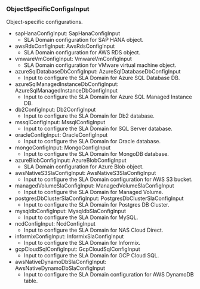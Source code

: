 ### ObjectSpecificConfigsInput
Object-specific configurations.

- sapHanaConfigInput: SapHanaConfigInput
  - SLA Domain configuration for SAP HANA object.
- awsRdsConfigInput: AwsRdsConfigInput
  - SLA Domain configuration for AWS RDS object.
- vmwareVmConfigInput: VmwareVmConfigInput
  - SLA Domain configuration for VMware virtual machine object.
- azureSqlDatabaseDbConfigInput: AzureSqlDatabaseDbConfigInput
  - Input to configure the SLA Domain for Azure SQL Database DB.
- azureSqlManagedInstanceDbConfigInput: AzureSqlManagedInstanceDbConfigInput
  - Input to configure the SLA Domain for Azure SQL Managed Instance DB.
- db2ConfigInput: Db2ConfigInput
  - Input to configure the SLA Domain for Db2 database.
- mssqlConfigInput: MssqlConfigInput
  - Input to configure the SLA Domain for SQL Server database.
- oracleConfigInput: OracleConfigInput
  - Input to configure the SLA Domain for Oracle database.
- mongoConfigInput: MongoConfigInput
  - Input to configure the SLA Domain for MongoDB database.
- azureBlobConfigInput: AzureBlobConfigInput
  - SLA Domain configuration for Azure Blob object.
- awsNativeS3SlaConfigInput: AwsNativeS3SlaConfigInput
  - Input to configure the SLA Domain configuration for AWS S3 bucket.
- managedVolumeSlaConfigInput: ManagedVolumeSlaConfigInput
  - Input to configure the SLA Domain for Managed Volume.
- postgresDbClusterSlaConfigInput: PostgresDbClusterSlaConfigInput
  - Input to configure the SLA Domain for Postgres DB Cluster.
- mysqldbConfigInput: MysqldbSlaConfigInput
  - Input to configure the SLA Domain for MySQL.
- ncdConfigInput: NcdConfigInput
  - Input to configure the SLA Domain for NAS Cloud Direct.
- informixConfigInput: InformixSlaConfigInput
  - Input to configure the SLA Domain for Informix.
- gcpCloudSqlConfigInput: GcpCloudSqlConfigInput
  - Input to configure the SLA Domain for GCP Cloud SQL.
- awsNativeDynamoDbSlaConfigInput: AwsNativeDynamoDbSlaConfigInput
  - Input to configure the SLA Domain configuration for AWS DynamoDB table.
